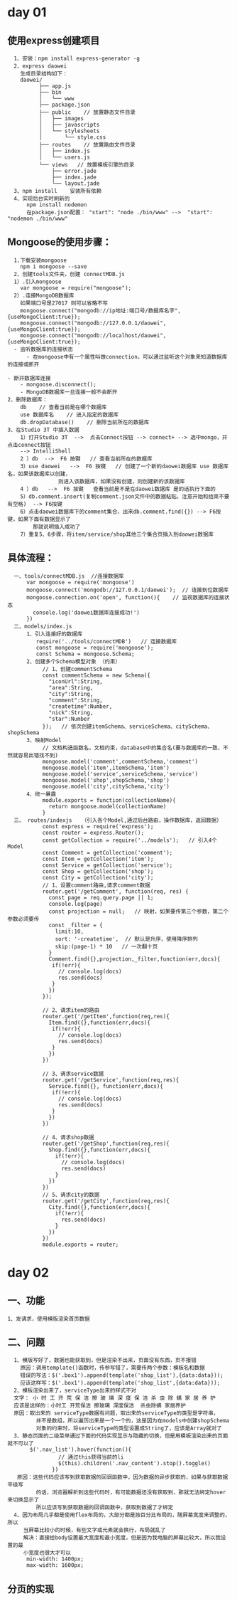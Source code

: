 # day 01
  ## 使用express创建项目
      1、安装：npm install express-generator -g
      2、express daowei
        生成目录结构如下：
        daowei/
              ├── app.js
              ├── bin
              │   └── www
              ├── package.json
              ├── public    // 放置静态文件目录
              │   ├── images
              │   ├── javascripts
              │   └── stylesheets
              │       └── style.css
              ├── routes    // 放置路由文件目录
              │   ├── index.js
              │   └── users.js
              └── views   // 放置模板引擎的目录
                  ├── error.jade
                  ├── index.jade
                  └── layout.jade
      3、npm install    安装所有依赖            
      4、实现后台实时刷新的
          npm install nodemon
          在package.json配置： "start": "node ./bin/www" -->  "start": "nodemon ./bin/www"
          
  ## Mongoose的使用步骤：
      1.下载安装mongoose
        npm i mongoose --save
      2、创建tools文件夹，创建 connectMDB.js 
      1）.引入mongoose
        var mongoose = require("mongoose");
      2）.连接MongoDB数据库
        如果端口号是27017 则可以省略不写
        mongoose.connect("mongodb://ip地址:端口号/数据库名字",{useMongoClient:true});
        mongoose.connect("mongodb://127.0.0.1/daowei",{useMongoClient:true});
        mongoose.connect("mongodb://localhost/daowei",{useMongoClient:true});
      - 监听数据库的连接状态
          - 在mongoose中有一个属性叫做connection，可以通过监听这个对象来知道数据库的连接或断开

    - 断开数据库连接
        - mongoose.disconnect();
        - MongoDB数据库一旦连接一般不会断开    
    2、删除数据库：
        db    // 查看当前是在哪个数据库
        use 数据库名    // 进入指定的数据库
        db.dropDatabase()    // 删除当前所在的数据库
    3、在Studio 3T 中插入数据
        1）打开Studio 3T  -->  点击Connect按钮 --> connect+ --> 选中mongo，并点击connect按钮
        --> IntelliShell 
        2 ）db  -->  F6 按键   // 查看当前所在的数据库
        3）use daowei   -->  F6 按键   // 创建了一个新的daowei数据库 use 数据库名，如果该数据库以创建，
                    则进入该数据库，如果没有创建，则创建新的该数据库
        4 ）db   -->  F6 按键   查看当前是不是在daowei数据库 是的话执行下面的
        5）db.comment.insert(复制comment.json文件中的数据粘贴，注意开始和结束不要有空格)  --> F6按键
        6）点击daowei数据库下的comment集合，出来db.comment.find({}) --> F6按键，如果下面有数据显示了
            那就说明插入成功了
        7）重复5、6步骤，将item/service/shop其他三个集合页插入到daowei数据库 
  ## 具体流程： 
      一、tools/connectMDB.js  //连接数据库
          var mongoose = require('mongoose')
          mongoose.connect('mongodb://127.0.0.1/daowei');  // 连接到位数据库
          mongoose.connection.on('open', function(){    // 监视数据库的连接状态
            console.log('daowei数据库连接成功!')
          })
      二、models/index.js
          1、引入连接好的数据库 
             require('../tools/connectMDB')   // 连接数据库
             const mongoose = require('mongoose');
             const Schema = mongoose.Schema;
          2、创建多个Schema模型对象 （约束）  
               // 1、创建commentSchema
               const commentSchema = new Schema({
                 "iconUrl":String,
                 "area":String,
                 "city":String,
                 "comment":String,
                 "createtime":Number,
                 "nick":String,
                 "star":Number
               });   // 依次创建itemSchema、serviceSchema、citySchema、shopSchema
          3、映射Model
               // 文档构造函数名，文档约束，database中的集合名(要与数据库的一致，不然就容易出错找不到)
               mongoose.model('comment',commentSchema,'comment')
               mongoose.model('item',itemSchema,'item')
               mongoose.model('service',serviceSchema,'service')
               mongoose.model('shop',shopSchema,'shop')
               mongoose.model('city',citySchema,'city')
          4、统一暴露     
               module.exports = function(collectionName){
                 return mongoose.model(collectionName)
               }
      三、 routes/indexjs   （引入各个Model,通过后台路由，操作数据库，返回数据）       
               const express = require('express');
               const router = express.Router();
               const getCollection = require('../models');   // 引入4个Model
               const Comment = getCollection('comment');
               const Item = getCollection('item');
               const Service = getCollection('service');
               const Shop = getCollection('shop');
               const City = getCollection('city');              
               // 1、设置comment路由,请求comment数据
               router.get('/getComment', function(req, res) {
                 const page = req.query.page || 1;
                 console.log(page)
                 const projection = null;   // 映射，如果要传第三个参数，第二个参数必须要传
                 const _filter = {
                   limit:10,
                   sort: '-createtime',  // 默认是升序，使用降序排列
                   skip:(page-1) * 10   // 一次翻十页
                 }
                 Comment.find({},projection,_filter,function(err,docs){
                  if(!err){
                    // console.log(docs)
                    res.send(docs)
                  }
                 })
               });
               
               // 2、请求item的路由
               router.get('/getItem',function(req,res){
                 Item.find({},function(err,docs){
                  if(!err){
                    // console.log(docs)
                    res.send(docs)
                  }
                 })
               })
               
               // 3、请求service数据
               router.get('/getService',function(req,res){
                 Service.find({}, function(err,docs){
                  if(!err){
                    // console.log(docs)
                    res.send(docs)
                  }
                 })
               })
               
               // 4、请求shop数据
               router.get('/getShop',function(req,res){
                 Shop.find({},function(err,docs){
                   if(!err){
                     // console.log(docs)
                     res.send(docs)
                   }
                 })
               })
               // 5、请求city的数据
               router.get('/getCity',function(req,res){
                 City.find({},function(err,docs){
                   if(!err){
                     res.send(docs)
                   }
                 })
               })
               module.exports = router;
# day 02
   ## 一、功能
    1、发请求，使用模版渲染首页数据
   ## 二、问题
      1、模版写好了，数据也能获取到，但是渲染不出来，页面没有东西，页不报错
        原因：调用template()函数时，传参写错了，需要传两个参数：模板名和数据
        错误的写法：$('.box1').append(template('shop_list'),{data:data})); 
        应该这样写：$('.box1').append(template('shop_list',{data:data}));
      2、模板渲染出来了，serviceType出来的样式不对
      文字： 小 时 工 开 荒 保 洁 擦 玻 璃 深 度 保 洁 杀 虫 除 螨 家 居 养 护
      应该是这样的：小时工 开荒保洁 擦玻璃 深度保洁  杀虫除螨 家居养护
      原因：取出来的 serviceType数据有问题，取出来的serviceType的类型是字符串，
             并不是数组，所以遍历出来是一个一个的，这是因为在models中创建shopSchema
             对象的约束时，将serviceType的类型设置成String了，应该是Array就对了
      3、静态页面的二级菜单通过下面的代码实现显示与隐藏的切换，但是用模板渲染出来的页面就不可以了  
           $('.nav_list').hover(function(){
                    // 通过this获得当前的li
                    $(this).children('.nav_content').stop().toggle()
                  })
       原因：这些代码应该写到获取数据的回调函数中，因为数据的异步获取的，如果与获取数据平级写
             的话，浏览器解析到这些代码时，有可能数据还没有获取到，那就无法绑定hover来切换显示了
             所以应该写到获取数据的回调函数中，获取到数据了才绑定
      4、因为布局几乎都是使用flex布局的，大部分都是按百分比布局的，随屏幕宽度来调整的，所以
         当屏幕比较小的时候，有些文字或元素就会换行，布局就乱了
         解决：直接给body设置最大宽度和最小宽度，但是因为我电脑的屏幕比较大，所以我设置的最
         小宽度也很大才可以
          min-width: 1400px;
          max-width: 1600px;
               
   ## 分页的实现
     
               
               
              
               
         
         
         
         
